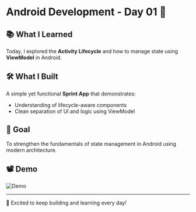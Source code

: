 # Android Development - Day 01 🚀

## 📚 What I Learned
Today, I explored the **Activity Lifecycle** and how to manage state using **ViewModel** in Android.

## 🛠 What I Built
A simple yet functional **Sprint App** that demonstrates:
- Understanding of lifecycle-aware components
- Clean separation of UI and logic using ViewModel

## 🎯 Goal
To strengthen the fundamentals of state management in Android using modern architecture.

## 📽 Demo
![Demo](app/output.gif)

---
🔁 Excited to keep building and learning every day!
